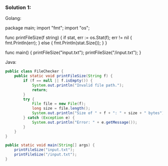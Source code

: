 ### Solution 1:

Golang:

package main;
import "fmt";
import "os";

func printFileSize(f string) {
if stat, err := os.Stat(f); err != nil {
	fmt.Println(err);
} else {
	fmt.Println(stat.Size());
}
}

func main() {
printFileSize("input.txt");
printFileSize("/input.txt");
}

Java:
```java
public class FileChecker {
    public static void printFileSize(String f) {
        if (f == null || f.isEmpty()) {
            System.out.println("Invalid file path.");
            return;
        }
        try {
            File file = new File(f);
            long size = file.length();
            System.out.println("Size of " + f + ": " + size + " bytes");
        } catch (Exception e) {
            System.out.println("Error: " + e.getMessage());
        }
    }
}

public static void main(String[] args) {
    printFileSize("input.txt");
    printFileSize("/input.txt");
}
```
